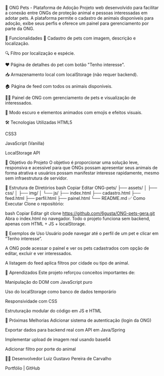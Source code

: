 🐾 ONG Pets - Plataforma de Adoção
Projeto web desenvolvido para facilitar a conexão entre ONGs de proteção animal e pessoas interessadas em adotar pets. A plataforma permite o cadastro de animais disponíveis para adoção, exibe seus perfis e oferece um painel para gerenciamento por parte da ONG.

<!-- ajuste o caminho se precisar -->

🚀 Funcionalidades
🐶 Cadastro de pets com imagem, descrição e localização.

🔍 Filtro por localização e espécie.

❤️ Página de detalhes do pet com botão "Tenho interesse".

📥 Armazenamento local com localStorage (não requer backend).

🏠 Página de feed com todos os animais disponíveis.

👩‍💼 Painel de ONG com gerenciamento de pets e visualização de interessados.

🌙 Modo escuro e elementos animados com emojis e efeitos visuais.

🛠️ Tecnologias Utilizadas
HTML5

CSS3

JavaScript (Vanilla)

LocalStorage API

🎯 Objetivo do Projeto
O objetivo é proporcionar uma solução leve, responsiva e acessível para que ONGs possam apresentar seus animais de forma atrativa e usuários possam manifestar interesse rapidamente, mesmo sem infraestrutura de servidor.

📂 Estrutura de Diretórios
bash
Copiar
Editar
ONG-pets/
├── assets/
│   ├── css/
│   ├── img/
│   └── js/
├── index.html
├── cadastro.html
├── feed.html
├── perfil.html
├── painel.html
└── README.md
✅ Como Executar
Clone o repositório:

bash
Copiar
Editar
git clone https://github.com/6gusta/ONG-pets-gera.git
Abra o index.html no navegador.
Todo o projeto funciona sem backend, apenas com HTML + JS + localStorage.

📌 Exemplos de Uso
Usuário pode navegar até o perfil de um pet e clicar em “Tenho interesse”.

A ONG pode acessar o painel e ver os pets cadastrados com opção de editar, excluir e ver interessados.

A listagem do feed aplica filtros por cidade ou tipo de animal.

🧠 Aprendizados
Este projeto reforçou conceitos importantes de:

Manipulação do DOM com JavaScript puro

Uso do localStorage como banco de dados temporário

Responsividade com CSS

Estruturação modular do código em JS e HTML

📌 Próximas Melhorias
 Adicionar sistema de autenticação (login da ONG)

 Exportar dados para backend real com API em Java/Spring

 Implementar upload de imagem real usando base64

 Adicionar filtro por porte do animal

👨‍💻 Desenvolvedor
Luiz Gustavo Pereira de Carvalho

Portfólio | GitHub

